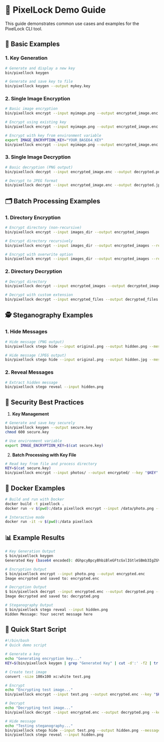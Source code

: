 # 🎯 PixelLock Demo Guide

This guide demonstrates common use cases and examples for the PixelLock CLI tool.

## 📝 Basic Examples

### 1. Key Generation
```bash
# Generate and display a new key
bin/pixellock keygen

# Generate and save key to file
bin/pixellock keygen --output mykey.key
```

### 2. Single Image Encryption
```bash
# Basic image encryption
bin/pixellock encrypt --input myimage.png --output encrypted_image.enc

# Encrypt using existing key
bin/pixellock encrypt --input myimage.png --output encrypted_image.enc --key "YOUR_BASE64_KEY"

# Encrypt with key from environment variable
export IMAGE_ENCRYPTION_KEY="YOUR_BASE64_KEY"
bin/pixellock encrypt --input myimage.png --output encrypted_image.enc
```

### 3. Single Image Decryption
```bash
# Basic decryption (PNG output)
bin/pixellock decrypt --input encrypted_image.enc --output decrypted.png --key "YOUR_BASE64_KEY"

# Decrypt to JPEG format
bin/pixellock decrypt --input encrypted_image.enc --output decrypted.jpg --key "YOUR_BASE64_KEY" --output-format jpg
```

## 🗂️ Batch Processing Examples

### 1. Directory Encryption
```bash
# Encrypt directory (non-recursive)
bin/pixellock encrypt --input images_dir --output encrypted_images

# Encrypt directory recursively
bin/pixellock encrypt --input images_dir --output encrypted_images --recursive

# Encrypt with overwrite option
bin/pixellock encrypt --input images_dir --output encrypted_images --recursive --overwrite
```

### 2. Directory Decryption
```bash
# Decrypt directory
bin/pixellock decrypt --input encrypted_images --output decrypted_images --key "YOUR_BASE64_KEY"

# Decrypt with custom extension
bin/pixellock decrypt --input encrypted_files --output decrypted_files --key "YOUR_BASE64_KEY" --encrypted-ext .xyz
```

## 🕵️ Steganography Examples

### 1. Hide Messages
```bash
# Hide message (PNG output)
bin/pixellock stego hide --input original.png --output hidden.png --message "Secret message"

# Hide message (JPEG output)
bin/pixellock stego hide --input original.png --output hidden.jpg --message "Secret message" --output-format jpg
```

### 2. Reveal Messages
```bash
# Extract hidden message
bin/pixellock stego reveal --input hidden.png
```

## 🔐 Security Best Practices

1. **Key Management**
```bash
# Generate and save key securely
bin/pixellock keygen --output secure.key
chmod 600 secure.key

# Use environment variable
export IMAGE_ENCRYPTION_KEY=$(cat secure.key)
```

2. **Batch Processing with Key File**
```bash
# Read key from file and process directory
KEY=$(cat secure.key)
bin/pixellock encrypt --input photos/ --output encrypted/ --key "$KEY" --recursive
```

## 🐳 Docker Examples

```bash
# Build and run with Docker
docker build -t pixellock .
docker run -v $(pwd):/data pixellock encrypt --input /data/photo.png --output /data/encrypted.enc

# Interactive mode
docker run -it -v $(pwd):/data pixellock
```

## 📊 Example Results

```bash
# Key Generation Output
$ bin/pixellock keygen
Generated Key (base64 encoded): dGhpcyBpcyBhbiBleGFtcGxlIGtleSBmb3IgZGVtbyBwdXJwb3NlcyE=

# Encryption Output
$ bin/pixellock encrypt --input photo.png --output encrypted.enc
Image encrypted and saved to: encrypted.enc

# Decryption Output
$ bin/pixellock decrypt --input encrypted.enc --output decrypted.png --key "YOUR_KEY"
Image decrypted and saved to: decrypted.png

# Steganography Output
$ bin/pixellock stego reveal --input hidden.png
Hidden Message: Your secret message here
```

## 🚀 Quick Start Script

```bash
#!/bin/bash
# Quick demo script

# Generate a key
echo "Generating encryption key..."
KEY=$(bin/pixellock keygen | grep "Generated Key" | cut -d':' -f2 | tr -d ' ')

# Create test image
convert -size 100x100 xc:white test.png

# Encrypt
echo "Encrypting test image..."
bin/pixellock encrypt --input test.png --output encrypted.enc --key "$KEY"

# Decrypt
echo "Decrypting test image..."
bin/pixellock decrypt --input encrypted.enc --output decrypted.png --key "$KEY"

# Hide message
echo "Testing steganography..."
bin/pixellock stego hide --input test.png --output hidden.png --message "Hello, World!"
bin/pixellock stego reveal --input hidden.png
